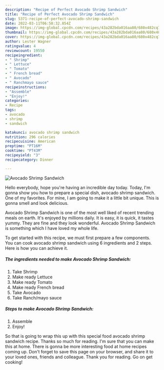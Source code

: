```yaml
---
description: "Recipe of Perfect Avocado Shrimp Sandwich"
title: "Recipe of Perfect Avocado Shrimp Sandwich"
slug: 5371-recipe-of-perfect-avocado-shrimp-sandwich
date: 2022-03-11T06:58:32.854Z
image: https://img-global.cpcdn.com/recipes/43a282bda016aa80/680x482cq70/avocado-shrimp-sandwich-recipe-main-photo.jpg
thumbnail: https://img-global.cpcdn.com/recipes/43a282bda016aa80/680x482cq70/avocado-shrimp-sandwich-recipe-main-photo.jpg
cover: https://img-global.cpcdn.com/recipes/43a282bda016aa80/680x482cq70/avocado-shrimp-sandwich-recipe-main-photo.jpg
author: Lester Wagner
ratingvalue: 4
reviewcount: 19550
recipeingredient:
- " Shrimp"
- " Lettuce"
- " Tomato"
- " French bread"
- " Avocado"
- " Ranchmayo sauce"
recipeinstructions:
- "Assemble"
- "Enjoy!"
categories:
- Recipe
tags:
- avocado
- shrimp
- sandwich

katakunci: avocado shrimp sandwich 
nutrition: 296 calories
recipecuisine: American
preptime: "PT16M"
cooktime: "PT43M"
recipeyield: "3"
recipecategory: Dinner

---
```



![Avocado Shrimp Sandwich](https://img-global.cpcdn.com/recipes/43a282bda016aa80/680x482cq70/avocado-shrimp-sandwich-recipe-main-photo.jpg)

Hello everybody, hope you're having an incredible day today. Today, I'm gonna show you how to prepare a special dish, avocado shrimp sandwich. One of my favorites. For mine, I am going to make it a little bit unique. This is gonna smell and look delicious.

Avocado Shrimp Sandwich is one of the most well liked of recent trending meals on earth. It's enjoyed by millions daily. It is easy, it is quick, it tastes yummy. They are fine and they look wonderful. Avocado Shrimp Sandwich is something which I have loved my whole life.




To get started with this recipe, we must first prepare a few components. You can cook avocado shrimp sandwich using 6 ingredients and 2 steps. Here is how you can achieve it.

<!--inarticleads1-->

##### The ingredients needed to make Avocado Shrimp Sandwich:

1. Take  Shrimp
1. Make ready  Lettuce
1. Make ready  Tomato
1. Make ready  French bread
1. Take  Avocado
1. Take  Ranch/mayo sauce




<!--inarticleads2-->

##### Steps to make Avocado Shrimp Sandwich:

1. Assemble
1. Enjoy!




So that is going to wrap this up with this special food avocado shrimp sandwich recipe. Thanks so much for reading. I'm sure that you can make this at home. There is gonna be more interesting food at home recipes coming up. Don't forget to save this page on your browser, and share it to your loved ones, friends and colleague. Thank you for reading. Go on get cooking!

